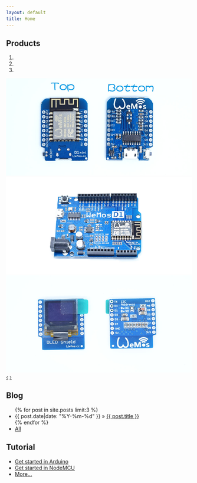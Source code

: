 ```yaml
---
layout: default
title: Home
---
```


## Products
<div id="myCarousel" class="carousel slide">
   <!--  -->
   <ol class="carousel-indicators">
      <li data-target="#myCarousel" data-slide-to="0" class="active"></li>
      <li data-target="#myCarousel" data-slide-to="1"></li>
      <li data-target="#myCarousel" data-slide-to="2"></li>
   </ol>   
   <!--  -->
   <div class="carousel-inner">
      <div class="item active">
         <a href="/Products/d1_mini.html"> <img src="/Products/images/mini_v2.jpg" alt="D1 mini"></a>
      </div>
      <div class="item">
         <a href="/Products/d1_r2.html"><img src="/Products/images/r2_1.jpg" alt="D1 r2"></a>
      </div>
      <div class="item">
         <a href="/Products/oled_shield.html"><img src="/Products/images/oled_1.jpg" alt="OLED Shield"></a>
      </div>
   </div>
   <!--  -->
   <a class="carousel-control left" href="#myCarousel" 
      data-slide="prev">&lsaquo;</a>
   <a class="carousel-control right" href="#myCarousel" 
      data-slide="next">&rsaquo;</a>
</div>

## Blog

  <ul class="posts">
    {% for post in site.posts limit:3 %}
      <li><span>{{ post.date|date: "%Y-%m-%d"  }}</span> &raquo; <a href="{{ site.baseurl }}{{ post.url }}">{{ post.title }}</a></li>
    {% endfor %}
    <li><a href="/blog.html">All</a></li>
  </ul>

## Tutorial
- [Get started in Arduino](/Tutorial/get_started_in_arduino.html)
- [Get started in NodeMCU](/Tutorial/get_started_in_nodemcu.html)
- [More...](/Tutorial/)
